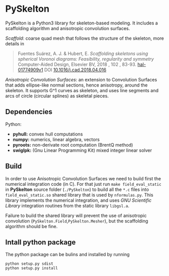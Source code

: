 # PySkelton

PySkelton is a Python3 library for skeleton-based modeling. It includes a scaffolding algorithm and anisotropic convolution surfaces.

*Scaffold*: coarse quad mesh that follows the structure of the skeleton, more details in 
> Fuentes Suárez, A. J. & Hubert, E. _Scaffolding skeletons using spherical Voronoi diagrams: Feasibility, regularity and symmetry_ Computer-Aided Design, Elsevier BV, 2018 , 102 , 83-93. [hal-01774909v1](https://hal.inria.fr/hal-01774909v1) DOI [10.1016/j.cad.2018.04.016](https://doi.org/10.1016/j.cad.2018.04.016)

*Anisotropic Convolution Surfaces*: an extension to Convolution Surfaces that adds ellipse-like normal sections, hence anisotropy, around the skeleton. It supports G^1 curves as skeleton, and uses line segments and arcs of circle (circular splines) as skeletal pieces.

## Dependencies

Python:
 * **pyhull:** convex hull computations
 * **numpy:** numerics, linear algebra, vectors
 * **pyroots:** non-derivate root computation (BrentQ method)
 * **swiglpk:** (Gnu Linear Programming Kit) mixed integer linear solver

## Build

In order to use Anisotropic Convolution Surfaces we need to build first the numerical integration code (in C). For that just run `make field_eval_static` in **PySkelton** source folder (`./PySkelton`) to build all the `*.c` files into `field_eval_static.so` shared library that is used by `nformulas.py`. This library implements the numerical integration, and uses *GNU Scientific Library* integration routines from the static library `libgsl.a`.

Failure to build the shared library will prevent the use of anisotropic convolution (`PySkelton.Field`,`PySkelton.Mesher`), but the scaffolding algorithm should be fine.

## Intall python package

The python package can be bulins and installed by running
```shell
python setup.py sdist
python setup.py install
```

